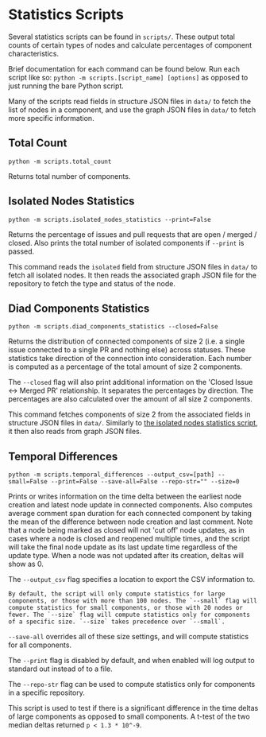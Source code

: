 # Statistics Scripts

Several statistics scripts can be found in `scripts/`. These output total counts of certain types of nodes and calculate percentages of component characteristics.

Brief documentation for each command can be found below. Run each script like so: `python -m scripts.[script_name] [options]` as opposed to just running the bare Python script.

Many of the scripts read fields in structure JSON files in `data/` to fetch the list of nodes in a component, and use the graph JSON files in `data/` to fetch more specific information.

## Total Count

`python -m scripts.total_count`

Returns total number of components.

## Isolated Nodes Statistics

`python -m scripts.isolated_nodes_statistics --print=False`

Returns the percentage of issues and pull requests that are open / merged / closed. Also prints the total number of isolated components if `--print` is passed.

This command reads the `isolated` field from structure JSON files in `data/` to fetch all isolated nodes. It then reads the associated graph JSON file for the repository to fetch the type and status of the node.

## Diad Components Statistics

`python -m scripts.diad_components_statistics --closed=False`

Returns the distribution of connected components of size 2 (i.e. a single issue connected to a single PR and nothing else) across statuses. These statistics take direction of the connection into consideration. Each number is computed as a percentage of the total amount of size 2 components.

The `--closed` flag will also print additional information on the 'Closed Issue ↔ Merged PR' relationship. It separates the percentages by direction. The percentages are also calculated over the amount of all size 2 components.

This command fetches components of size 2 from the associated fields in structure JSON files in `data/`. Similarly to [the isolated nodes statistics script](#isolated-nodes-statistics), it then also reads from graph JSON files.

## Temporal Differences

`python -m scripts.temporal_differences --output_csv=[path] --small=False --print=False --save-all=False --repo-str="" --size=0`

Prints or writes information on the time delta between the earliest node creation and latest node update in connected components. Also computes average comment span duration for each connected component by taking the mean of the difference between node creation and last comment. Note that a node being marked as closed will not 'cut off' node updates, as in cases where a node is closed and reopened multiple times, and the script will take the final node update as its last update time regardless of the update type. When a node was not updated after its creation, deltas will show as 0.

The `--output_csv` flag specifies a location to export the CSV information to.

	By default, the script will only compute statistics for large components, or those with more than 100 nodes. The `--small` flag will compute statistics for small components, or those with 20 nodes or fewer. The `--size` flag will compute statistics only for components of a specific size. `--size` takes precedence over `--small`.

`--save-all` overrides all of these size settings, and will compute statistics for all components.

The `--print` flag is disabled by default, and when enabled will log output to standard out instead of to a file.

The `--repo-str` flag can be used to compute statistics only for components in a specific repository.

This script is used to test if there is a significant difference in the time deltas of large components as opposed to small components. A t-test of the two median deltas returned `p < 1.3 * 10^-9`.

